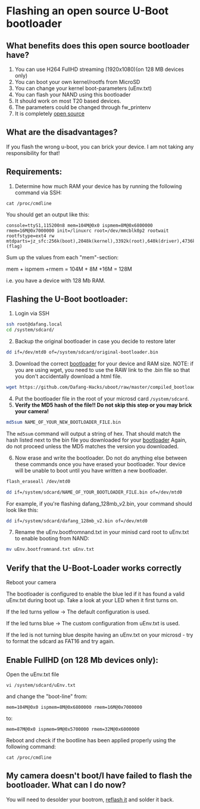 # Flashing an open source U-Boot bootloader

## What benefits does this open source bootloader have?

1. You can use H264 FullHD streaming (1920x1080)(on 128 MB devices only)
2. You can boot your own kernel/rootfs from MicroSD
3. You can change your kernel boot-parameters (uEnv.txt)
4. You can flash your NAND using this bootloader
5. It should work on most T20 based devices.
6. The parameters could be changed through fw_printenv
7. It is completely [open source](https://github.com/Dafang-Hacks/uboot)

## What are the disadvantages?

If you flash the wrong u-boot, you can brick your device. I am not taking any responsibility for that!

## Requirements:

1. Determine how much RAM your device has by running the following command via SSH:

```$bash
cat /proc/cmdline
```

You should get an output like this:

```$bash
console=ttyS1,115200n8 mem=104M@0x0 ispmem=8M@0x6800000 rmem=16M@0x7000000 init=/linuxrc root=/dev/mmcblk0p2 rootwait rootfstype=ext4 rw mtdparts=jz_sfc:256k(boot),2048k(kernel),3392k(root),640k(driver),4736k(appfs),2048k(backupk),640k(backupd),2048k(backupa),256k(config),256k(para),-(flag)
```

Sum up the values from each "mem"-section:

mem + ispmem +rmem = 104M + 8M +16M = 128M

i.e. you have a device with 128 Mb RAM.

## Flashing the U-Boot bootloader:

1. Login via SSH

```bash
ssh root@dafang.local
cd /system/sdcard/
```

2. Backup the original bootloader in case you decide to restore later

```bash
dd if=/dev/mtd0 of=/system/sdcard/original-bootloader.bin
```

3. Download the correct [bootloader](https://github.com/Dafang-Hacks/uboot/tree/master/compiled_bootloader) for your device and RAM size. NOTE: if you are using wget, you need to use the RAW link to the .bin file so that you don't accidentally download a html file.

```bash
wget https://github.com/Dafang-Hacks/uboot/raw/master/compiled_bootloader/NAME_OF_YOUR_BOOTLOADER_FILE.bin
```

4. Put the bootloader file in the root of your microsd card `/system/sdcard`.
5. **Verify the MD5 hash of the file!! Do not skip this step or you may brick your camera!**

```bash
md5sum NAME_OF_YOUR_NEW_BOOTLOADER_FILE.bin
```

The `md5sum` command will output a string of hex. That should match the hash listed next to the bin file you downloaded for your [bootloader](https://github.com/Dafang-Hacks/uboot/tree/master/compiled_bootloader) Again, do not proceed unless the MD5 matches the version you downloaded.

6. Now erase and write the bootloader. Do not do anything else between these commands once you have erased your bootloader. Your device will be unable to boot until you have written a new bootloader.

```bash
flash_eraseall /dev/mtd0

dd if=/system/sdcard/NAME_OF_YOUR_BOOTLOADER_FILE.bin of=/dev/mtd0
```

For example, if you're flashing dafang_128mb_v2.bin, your command should look like this:

```bash
dd if=/system/sdcard/dafang_128mb_v2.bin of=/dev/mtd0
```

7. Rename the uEnv.bootfromnand.txt in your minisd card root to uEnv.txt to enable booting from NAND:

```bash
mv uEnv.bootfromnand.txt uEnv.txt
```

## Verify that the U-Boot-Loader works correctly

Reboot your camera

The bootloader is configured to enable the blue led if it has found a valid uEnv.txt during boot up.
Take a look at your LED when it first turns on.

If the led turns yellow -> The default configuration is used.

If the led turns blue -> The custom configuration from uEnv.txt is used.

If the led is not turning blue despite having an uEnv.txt on your microsd - try to format the sdcard as FAT16 and try again.

## Enable FullHD (on 128 Mb devices only):

Open the uEnv.txt file

```$bash
vi /system/sdcard/uEnv.txt
```

and change the "boot-line" from:

`mem=104M@0x0 ispmem=8M@0x6800000 rmem=16M@0x7000000`

to:

`mem=87M@0x0 ispmem=9M@0x5700000 rmem=32M@0x6000000`

Reboot and check if the bootline has been applied properly using the following command:

```$bash
cat /proc/cmdline
```

## My camera doesn't boot/I have failed to flash the bootloader. What can I do now?

You will need to desolder your bootrom, [reflash it](https://github.com/Dafang-Hacks/spiflasher) and solder it back.
